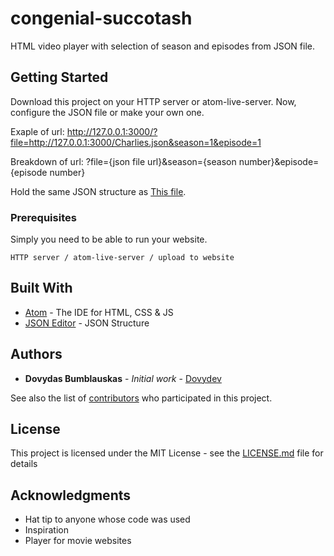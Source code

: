 # congenial-succotash

HTML video player with selection of season and episodes from JSON file.

## Getting Started

Download this project on your HTTP server or atom-live-server.
Now, configure the JSON file or make your own one.

Exaple of url: http://127.0.0.1:3000/?file=http://127.0.0.1:3000/Charlies.json&season=1&episode=1

Breakdown of url: ?file={json file url}&season={season number}&episode={episode number}

Hold the same JSON structure as [This file](https://github.com/Dovydev/congenial-succotash/blob/master/Charlies.json).

### Prerequisites

Simply you need to be able to run your website.

```
HTTP server / atom-live-server / upload to website
```

## Built With

* [Atom](https://atom.io/) - The IDE for HTML, CSS & JS
* [JSON Editor](https://jsoneditoronline.org/) - JSON Structure

## Authors

* **Dovydas Bumblauskas** - *Initial work* - [Dovydev](https://github.com/Dovydev)

See also the list of [contributors](https://github.com/Dovydev/congenial-succotash/contributors) who participated in this project.

## License

This project is licensed under the MIT License - see the [LICENSE.md](LICENSE) file for details

## Acknowledgments

* Hat tip to anyone whose code was used
* Inspiration
* Player for movie websites
